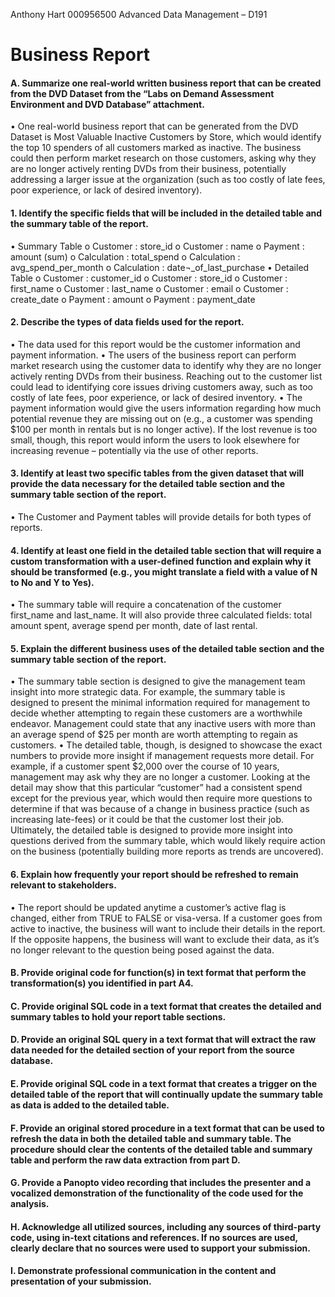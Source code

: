 Anthony Hart
000956500
Advanced Data Management – D191

# Business Report

#### A.  Summarize one real-world written business report that can be created from the DVD Dataset from the “Labs on Demand Assessment Environment and DVD Database” attachment.
•	One real-world business report that can be generated from the DVD Dataset is Most Valuable Inactive Customers by Store, which would identify the top 10 spenders of all customers marked as inactive. The business could then perform market research on those customers, asking why they are no longer actively renting DVDs from their business, potentially addressing a larger issue at the organization (such as too costly of late fees, poor experience, or lack of desired inventory).

#### 1.  Identify the specific fields that will be included in the detailed table and the summary table of the report.
•	Summary Table
o	Customer : store_id
o	Customer : name
o	Payment : amount (sum)
o	Calculation : total_spend
o	Calculation : avg_spend_per_month
o	Calculation : date¬_of_last_purchase
•	Detailed Table
o	Customer : customer_id
o	Customer : store_id
o	Customer : first_name
o	Customer : last_name
o	Customer : email
o	Customer : create_date
o	Payment : amount
o	Payment : payment_date

#### 2.  Describe the types of data fields used for the report.
•	The data used for this report would be the customer information and payment information. 
•	The users of the business report can perform market research using the customer data to identify why they are no longer actively renting DVDs from their business. Reaching out to the customer list could lead to identifying core issues driving customers away, such as too costly of late fees, poor experience, or lack of desired inventory.
•	The payment information would give the users information regarding how much potential revenue they are missing out on (e.g., a customer was spending $100 per month in rentals but is no longer active). If the lost revenue is too small, though, this report would inform the users to look elsewhere for increasing revenue – potentially via the use of other reports.

#### 3.  Identify at least two specific tables from the given dataset that will provide the data necessary for the detailed table section and the summary table section of the report.
•	The Customer and Payment tables will provide details for both types of reports.

#### 4.  Identify at least one field in the detailed table section that will require a custom transformation with a user-defined function and explain why it should be transformed (e.g., you might translate a field with a value of N to No and Y to Yes).
•	The summary table will require a concatenation of the customer first_name and last_name. It will also provide three calculated fields: total amount spent, average spend per month, date of last rental.

#### 5.  Explain the different business uses of the detailed table section and the summary table section of the report.
•	The summary table section is designed to give the management team insight into more strategic data. For example, the summary table is designed to present the minimal information required for management to decide whether attempting to regain these customers are a worthwhile endeavor. Management could state that any inactive users with more than an average spend of $25 per month are worth attempting to regain as customers.
•	The detailed table, though, is designed to showcase the exact numbers to provide more insight if management requests more detail. For example, if a customer spent $2,000 over the course of 10 years, management may ask why they are no longer a customer. Looking at the detail may show that this particular “customer” had a consistent spend except for the previous year, which would then require more questions to determine if that was because of a change in business practice (such as increasing late-fees) or it could be that the customer lost their job. Ultimately, the detailed table is designed to provide more insight into questions derived from the summary table, which would likely require action on the business (potentially building more reports as trends are uncovered). 

#### 6.  Explain how frequently your report should be refreshed to remain relevant to stakeholders.
•	The report should be updated anytime a customer’s active flag is changed, either from TRUE to FALSE or visa-versa. If a customer goes from active to inactive, the business will want to include their details in the report. If the opposite happens, the business will want to exclude their data, as it’s no longer relevant to the question being posed against the data. 

#### B.  Provide original code for function(s) in text format that perform the transformation(s) you identified in part A4.
#### C.  Provide original SQL code in a text format that creates the detailed and summary tables to hold your report table sections.
#### D.  Provide an original SQL query in a text format that will extract the raw data needed for the detailed section of your report from the source database.
#### E.  Provide original SQL code in a text format that creates a trigger on the detailed table of the report that will continually update the summary table as data is added to the detailed table.
#### F.  Provide an original stored procedure in a text format that can be used to refresh the data in both the detailed table and summary table. The procedure should clear the contents of the detailed table and summary table and perform the raw data extraction from part D.
#### G.  Provide a Panopto video recording that includes the presenter and a vocalized demonstration of the functionality of the code used for the analysis.
#### H.  Acknowledge all utilized sources, including any sources of third-party code, using in-text citations and references. If no sources are used, clearly declare that no sources were used to support your submission.
#### I.  Demonstrate professional communication in the content and presentation of your submission.
